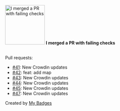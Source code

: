 <img src="https://my-badges.github.io/my-badges/this-is-fine.png" alt="I merged a PR with failing checks" title="I merged a PR with failing checks" width="128">
<strong>I merged a PR with failing checks</strong>
<br><br>

Pull requests:

- <a href="https://github.com/GeoGuess/GeoGuess-Maps/pull/41">#41</a>: New Crowdin updates
- <a href="https://github.com/GeoGuess/GeoGuess-Maps/pull/42">#42</a>: feat: add map
- <a href="https://github.com/GeoGuess/GeoGuess-Maps/pull/43">#43</a>: New Crowdin updates
- <a href="https://github.com/GeoGuess/GeoGuess-Maps/pull/44">#44</a>: New Crowdin updates
- <a href="https://github.com/GeoGuess/GeoGuess-Maps/pull/45">#45</a>: New Crowdin updates
- <a href="https://github.com/GeoGuess/GeoGuess-Maps/pull/47">#47</a>: New Crowdin updates


Created by <a href="https://github.com/my-badges/my-badges">My Badges</a>